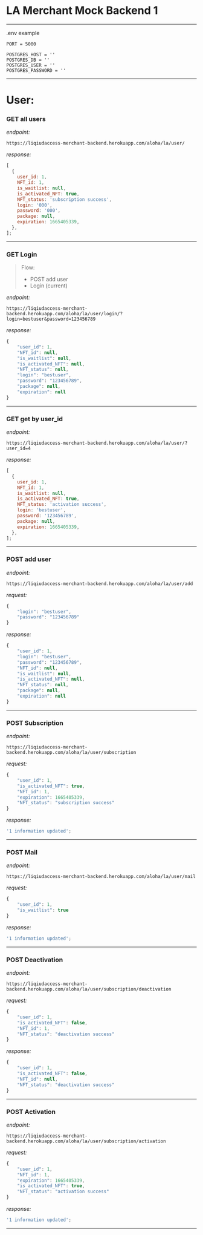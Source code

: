 # LA Merchant Mock Backend 1

---

.env example

```
PORT = 5000

POSTGRES_HOST = ''
POSTGRES_DB = ''
POSTGRES_USER = ''
POSTGRES_PASSWORD = ''
```

---

# User:

### GET all users

_endpoint:_

```
https://liqiudaccess-merchant-backend.herokuapp.com/aloha/la/user/
```

_response:_

```js
[
  {
    user_id: 1,
    NFT_id: 1,
    is_waitlist: null,
    is_activated_NFT: true,
    NFT_status: 'subscription success',
    login: '000',
    password: '000',
    package: null,
    expiration: 1665405339,
  },
];
```

---

### GET Login

> Flow:
>
> - POST add user
> - Login (current)

_endpoint:_

```
https://liqiudaccess-merchant-backend.herokuapp.com/aloha/la/user/login/?login=bestuser&password=123456789
```

_response:_

```js
{
    "user_id": 1,
    "NFT_id": null,
    "is_waitlist": null,
    "is_activated_NFT": null,
    "NFT_status": null,
    "login": "bestuser",
    "password": "123456789",
    "package": null,
    "expiration": null
}
```

---

### GET get by user_id

_endpoint:_

```
https://liqiudaccess-merchant-backend.herokuapp.com/aloha/la/user/?user_id=4
```

_response:_

```js
[
  {
    user_id: 1,
    NFT_id: 1,
    is_waitlist: null,
    is_activated_NFT: true,
    NFT_status: 'activation success',
    login: 'bestuser',
    password: '123456789',
    package: null,
    expiration: 1665405339,
  },
];
```

---

### POST add user

_endpoint:_

```
https://liqiudaccess-merchant-backend.herokuapp.com/aloha/la/user/add
```

_request:_

```js
{
    "login": "bestuser",
    "password": "123456789"
}
```

_response:_

```js
{
    "user_id": 1,
    "login": "bestuser",
    "password": "123456789",
    "NFT_id": null,
    "is_waitlist": null,
    "is_activated_NFT": null,
    "NFT_status": null,
    "package": null,
    "expiration": null
}
```

---

### POST Subscription

_endpoint:_

```
https://liqiudaccess-merchant-backend.herokuapp.com/aloha/la/user/subscription
```

_request:_

```js
{
    "user_id": 1,
    "is_activated_NFT": true,
    "NFT_id": 1,
    "expiration": 1665405339,
    "NFT_status": "subscription success"
}
```

_response:_

```js
'1 information updated';
```

---

### POST Mail

_endpoint:_

```
https://liqiudaccess-merchant-backend.herokuapp.com/aloha/la/user/mail
```

_request:_

```js
{
    "user_id": 1,
    "is_waitlist": true
}
```

_response:_

```js
'1 information updated';
```

---

### POST Deactivation

_endpoint:_

```
https://liqiudaccess-merchant-backend.herokuapp.com/aloha/la/user/subscription/deactivation
```

_request:_

```js
{
    "user_id": 1,
    "is_activated_NFT": false,
    "NFT_id": 1,
    "NFT_status": "deactivation success"
}
```

_response:_

```js
{
    "user_id": 1,
    "is_activated_NFT": false,
    "NFT_id": null,
    "NFT_status": "deactivation success"
}
```

---

### POST Activation

_endpoint:_

```
https://liqiudaccess-merchant-backend.herokuapp.com/aloha/la/user/subscription/activation
```

_request:_

```js
{
    "user_id": 1,
    "NFT_id": 1,
    "expiration": 1665405339,
    "is_activated_NFT": true,
    "NFT_status": "activation success"
}
```

_response:_

```js
'1 information updated';
```

---
